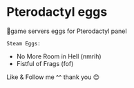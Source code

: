 # Pterodactyl eggs
&#x1F539;game servers eggs for Pterodactyl panel

`Steam Eggs:` 

- No More Room in Hell (nmrih)
- Fistful of Frags (fof)





Like & Follow me ^^ thank you 😊

